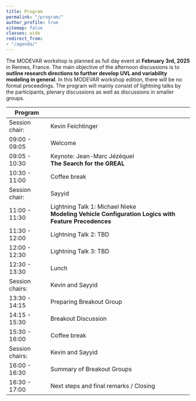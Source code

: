 ```yaml
---
title: Program
permalink: "/program/"
author_profile: true
sitemap: false
classes: wide
redirect_from:
- "/agenda/"
---
```


The MODEVAR workshop is planned as full day event at **February 3rd, 2025** in Rennes, France. The main objective of the afternoon discussions is to **outline research directions to further develop UVL and variability modeling in general**. In this MODEVAR workshop edition, there will be no formal proceedings. The program will mainly consist of lightning talks by the participants, plenary discussions as well as discussions in smaller groups. 


| Program         |                                                                                                                                                                      |
|-----------------|----------------------------------------------------------------------------------------------------------------------------------------------------------------------|
| Session chair:  | Kevin Feichtinger                                                                                                                                                    |
| 09:00 - 09:05   | Welcome                                                                                                                                                              |
| 09:05 - 10:30   | Keynote: Jean-Marc Jézéquel <br> **The Search for the GREAL**                                           |
| 10:30 - 11:00   | Coffee break                                                                                                                                                       |
| Session chair:  | Sayyid                                                                                                                                   |
| 11:00 - 11:30   | Lightning Talk 1: Michael Nieke <br> **Modeling Vehicle Configuration Logics with Feature Precedences** |
| 11:30 - 12:00   | Lightning Talk 2: TBD                       |
| 12:00 - 12:30   | Lightning Talk 3: TBD                                                                                                    |
| 12:30 - 13:30   | Lunch                                                                                                                                                                |
| Session chairs:  | Kevin and Sayyid                                                                                                                                         |
| 13:30 - 14:15   | Preparing Breakout Group                                              |
| 14:15 - 15:30   | Breakout Discussion                                                 |                                     
| 15:30 - 16:00   | Coffee break                                                                                                                                                       |
| Session chairs: | Kevin and Sayyid                                                                                                                         |
| 16:00 - 16:30   | Summary of Breakout Groups                                                                                                                                                    |
| 16:30 - 17:00   | Next steps and final remarks / Closing                                                                                                                                         |

